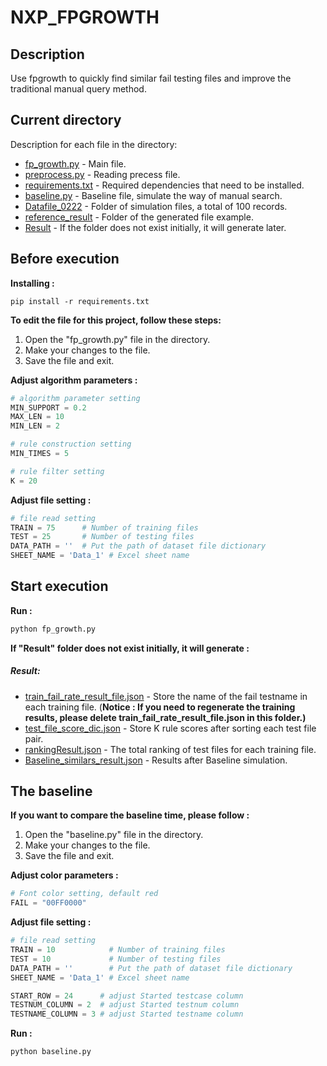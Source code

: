 # NXP_FPGROWTH
## Description
Use fpgrowth to quickly find similar fail testing files and improve the traditional manual query method.
## Current directory
Description for each file in the directory:
- [fp_growth.py](https://github.com/becks9908/NXP_fpgrowt/blob/main/fp_growth.py) - Main file.
- [preprocess.py](https://github.com/becks9908/NXP_fpgrowt/blob/main/preprocess.py) - Reading precess file.
- [requirements.txt](https://github.com/becks9908/NXP_fpgrowt/blob/main/requirements.txt) - Required dependencies that need to be installed.
- [baseline.py](https://github.com/becks9908/NXP_fpgrowt/blob/main/baseline.py) - Baseline file, simulate the way of manual search.
- [Datafile_0222](https://github.com/becks9908/NXP_fpgrowt/tree/main/Datafile_0222) - Folder of simulation files, a total of 100 records.
- [reference_result](https://github.com/becks9908/NXP_fpgrowt/tree/main/reference_result) - Folder of the generated file example.
- [Result]() - If the folder does not exist initially, it will generate later.

## Before execution

**Installing :**
```ssh
pip install -r requirements.txt
```

**To edit the file for this project, follow these steps:**
1. Open the "fp_growth.py" file in the directory.
2. Make your changes to the file.
3. Save the file and exit.

**Adjust algorithm parameters :**
 
```python
# algorithm parameter setting
MIN_SUPPORT = 0.2
MAX_LEN = 10
MIN_LEN = 2

# rule construction setting
MIN_TIMES = 5

# rule filter setting
K = 20
```

**Adjust file setting :**
```python
# file read setting
TRAIN = 75      # Number of training files
TEST = 25       # Number of testing files
DATA_PATH = ''  # Put the path of dataset file dictionary
SHEET_NAME = 'Data_1' # Excel sheet name
```

## Start execution
**Run :**
```sh
python fp_growth.py
```
**If "Result" folder does not exist initially, it will generate :**
##### Result:
- [train_fail_rate_result_file.json]() - Store the name of the fail testname in each training file. 
(**Notice : If you need to regenerate the training results, please delete train_fail_rate_result_file.json in this folder.)**
- [test_file_score_dic.json]() - Store K rule scores after sorting each test file pair.
- [rankingResult.json]() - The total ranking of test files for each training file.
- [Baseline_similars_result.json]() - Results after Baseline simulation.


## The baseline
**If you want to compare the baseline time, please follow :**
1. Open the "baseline.py" file in the directory.
2. Make your changes to the file.
3. Save the file and exit.

**Adjust color parameters :**
 
```python
# Font color setting, default red
FAIL = "00FF0000"
```


**Adjust file setting :**
```python
# file read setting
TRAIN = 10            # Number of training files
TEST = 10             # Number of testing files
DATA_PATH = ''        # Put the path of dataset file dictionary
SHEET_NAME = 'Data_1' # Excel sheet name

START_ROW = 24      # adjust Started testcase column
TESTNUM_COLUMN = 2  # adjust Started testnum column
TESTNAME_COLUMN = 3 # adjust Started testname column
```

**Run :**
```sh
python baseline.py
```